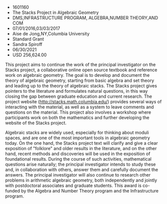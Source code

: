 
* 1601160
* The Stacks Project in Algebraic Geometry
* DMS,INFRASTRUCTURE PROGRAM, ALGEBRA,NUMBER THEORY,AND COM
* 07/01/2016,03/03/2017
* Aise de Jong,NY,Columbia University
* Standard Grant
* Sandra Spiroff
* 06/30/2021
* USD 256,624.00

This project aims to continue the work of the principal investigator on the
Stacks project, a collaborative online open source textbook and reference work
on algebraic geometry. The goal is to develop and document the theory of
algebraic geometry, starting from basic algebra and set theory and leading up to
the theory of algebraic stacks. The Stacks project gives pointers to the
literature and formulates natural questions, in this way closing the gap between
graduate education and current research. The project website
(http://stacks.math.columbia.edu/) provides several ways of interacting with the
material, as well as a system to leave comments and questions on the material.
This project also involves a workshop where participants work on both the
mathematics and further developing the website of the Stacks project.

Algebraic stacks are widely used, especially for thinking about moduli spaces,
and are one of the most important tools in algebraic geometry today. On the one
hand, the Stacks project text will clarify and give a clear exposition of
"folklore" and older results in the literature, and on the other hand, recent
methods and discoveries will be used in the exposition of foundational results.
During the course of such activities, mathematical questions arise naturally;
the principal investigator intends to study these and, in collaboration with
others, answer them and carefully document the answers. The principal
investigator will also continue to research other problems in arithmetic
algebraic geometry, both independently and jointly with postdoctoral associates
and graduate students. This award is co-funded by the Algebra and Number Theory
program and the Infrastructure program.
